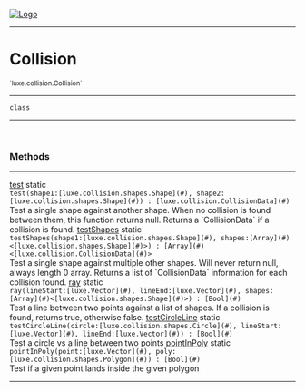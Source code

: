 
[![Logo](../../../images/logo.png)](../../../api/index.html)

---



<h1>Collision</h1>
<small>`luxe.collision.Collision`</small>



---

`class`

---

&nbsp;
&nbsp;







<h3>Methods</h3> <hr/><span class="method apipage">
            <a name="test"><a class="lift" href="#test">test</a></a> <span class="inline-block static">static</span><div class="clear"></div><code class="signature apipage">test(shape1:[luxe.collision.shapes.Shape](#)<span></span>, shape2:[luxe.collision.shapes.Shape](#)<span></span>) : [luxe.collision.CollisionData](#)</code><br/><span class="small_desc_flat">Test a single shape against another shape. 
            When no collision is found between them, this function returns null.
            Returns a `CollisionData` if a collision is found.</span>
        </span>
    <span class="method apipage">
            <a name="testShapes"><a class="lift" href="#testShapes">testShapes</a></a> <span class="inline-block static">static</span><div class="clear"></div><code class="signature apipage">testShapes(shape1:[luxe.collision.shapes.Shape](#)<span></span>, shapes:[Array](#)&lt;[luxe.collision.shapes.Shape](#)&gt;<span></span>) : [Array](#)&lt;[luxe.collision.CollisionData](#)&gt;</code><br/><span class="small_desc_flat">Test a single shape against multiple other shapes. 
            Will never return null, always length 0 array. 
            Returns a list of `CollisionData` information for each collision found.</span>
        </span>
    <span class="method apipage">
            <a name="ray"><a class="lift" href="#ray">ray</a></a> <span class="inline-block static">static</span><div class="clear"></div><code class="signature apipage">ray(lineStart:[luxe.Vector](#)<span></span>, lineEnd:[luxe.Vector](#)<span></span>, shapes:[Array](#)&lt;[luxe.collision.shapes.Shape](#)&gt;<span></span>) : [Bool](#)</code><br/><span class="small_desc_flat">Test a line between two points against a list of shapes. 
            If a collision is found, returns true, otherwise false.</span>
        </span>
    <span class="method apipage">
            <a name="testCircleLine"><a class="lift" href="#testCircleLine">testCircleLine</a></a> <span class="inline-block static">static</span><div class="clear"></div><code class="signature apipage">testCircleLine(circle:[luxe.collision.shapes.Circle](#)<span></span>, lineStart:[luxe.Vector](#)<span></span>, lineEnd:[luxe.Vector](#)<span></span>) : [Bool](#)</code><br/><span class="small_desc_flat">Test a circle vs a line between two points</span>
        </span>
    <span class="method apipage">
            <a name="pointInPoly"><a class="lift" href="#pointInPoly">pointInPoly</a></a> <span class="inline-block static">static</span><div class="clear"></div><code class="signature apipage">pointInPoly(point:[luxe.Vector](#)<span></span>, poly:[luxe.collision.shapes.Polygon](#)<span></span>) : [Bool](#)</code><br/><span class="small_desc_flat">Test if a given point lands inside the given polygon</span>
        </span>
    





---

&nbsp;
&nbsp;
&nbsp;
&nbsp;